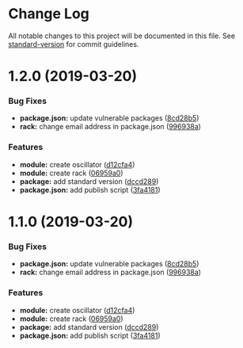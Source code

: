 # Change Log

All notable changes to this project will be documented in this file. See [standard-version](https://github.com/conventional-changelog/standard-version) for commit guidelines.

# 1.2.0 (2019-03-20)


### Bug Fixes

* **package.json:** update vulnerable packages ([8cd28b5](https://github.com/Fles/ZL7/commit/8cd28b5))
* **rack:** change email address in package.json ([996938a](https://github.com/Fles/ZL7/commit/996938a))


### Features

* **module:** create oscillator ([d12cfa4](https://github.com/Fles/ZL7/commit/d12cfa4))
* **module:** create rack ([06959a0](https://github.com/Fles/ZL7/commit/06959a0))
* **package:** add standard version ([dccd289](https://github.com/Fles/ZL7/commit/dccd289))
* **package.json:** add publish script ([3fa4181](https://github.com/Fles/ZL7/commit/3fa4181))



# 1.1.0 (2019-03-20)


### Bug Fixes

* **package.json:** update vulnerable packages ([8cd28b5](https://github.com/Fles/ZL7/commit/8cd28b5))
* **rack:** change email address in package.json ([996938a](https://github.com/Fles/ZL7/commit/996938a))


### Features

* **module:** create oscillator ([d12cfa4](https://github.com/Fles/ZL7/commit/d12cfa4))
* **module:** create rack ([06959a0](https://github.com/Fles/ZL7/commit/06959a0))
* **package:** add standard version ([dccd289](https://github.com/Fles/ZL7/commit/dccd289))
* **package.json:** add publish script ([3fa4181](https://github.com/Fles/ZL7/commit/3fa4181))
